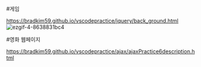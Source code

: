 #게임

https://bradkim59.github.io/vscodepractice/jquery/back_ground.html
![ezgif-4-8638831bc4](https://user-images.githubusercontent.com/63415138/170018461-5919d381-c040-458f-acf6-a2cd1be00650.gif)

#영화 웹페이지

https://bradkim59.github.io/vscodepractice/ajax/ajaxPractice6description.html
